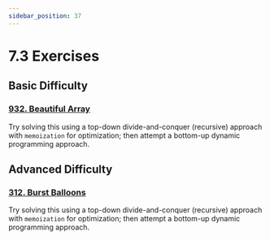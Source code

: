 ```yaml
---
sidebar_position: 37
---
```


# 7.3 Exercises

## Basic Difficulty

### [932. Beautiful Array](https://leetcode.com/problems/beautiful-array/)

Try solving this using a top-down divide-and-conquer (recursive) approach with `memoization` for optimization; then attempt a bottom-up dynamic programming approach.

## Advanced Difficulty

### [312. Burst Balloons](https://leetcode.com/problems/burst-balloons/)

Try solving this using a top-down divide-and-conquer (recursive) approach with `memoization` for optimization; then attempt a bottom-up dynamic programming approach.